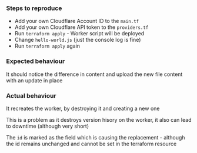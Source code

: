 ### Steps to reproduce

- Add your own Cloudflare Account ID to the `main.tf`
- Add your own Cloudflare API token to the `providers.tf`
- Run `terraform apply` - Worker script will be deployed
- Change `hello-world.js` (just the console log is fine)
- Run `terraform apply` again

### Expected behaviour

It should notice the difference in content and upload the new file content with an update in place

### Actual behaviour

It recreates the worker, by destroying it and creating a new one

This is a problem as it destroys version hisory on the worker, it also can lead to downtime (although very short)

The `id` is marked as the field which is causing the replacement - although the id remains unchanged and cannot be set in the terraform resource